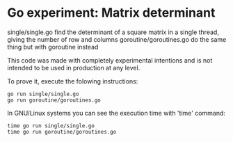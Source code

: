 # Go experiment: Matrix determinant
single/single.go find the determinant of a square matrix in a single thread, giving the number of row and columns
goroutine/goroutines.go do the same thing but with goroutine instead

This code was made with completely experimental intentions and is not intended to be used in production at any level.

To prove it, execute the folowing instructions:
```
go run single/single.go
go run goroutine/goroutines.go
```

In GNU/Linux systems you can see the execution time with 'time' command:
```
time go run single/single.go
time go run goroutine/goroutines.go
```